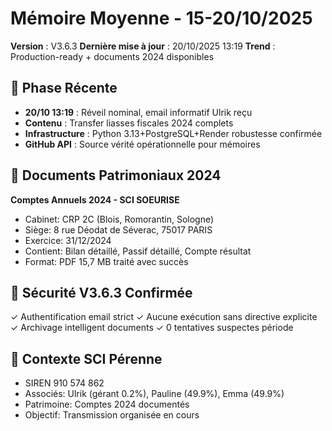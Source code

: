 # Mémoire Moyenne - 15-20/10/2025
**Version** : V3.6.3
**Dernière mise à jour** : 20/10/2025 13:19
**Trend** : Production-ready + documents 2024 disponibles

## 🔄 Phase Récente
- **20/10 13:19** : Réveil nominal, email informatif Ulrik reçu
- **Contenu** : Transfer liasses fiscales 2024 complets
- **Infrastructure** : Python 3.13+PostgreSQL+Render robustesse confirmée
- **GitHub API** : Source vérité opérationnelle pour mémoires

## 📄 Documents Patrimoniaux 2024
**Comptes Annuels 2024 - SCI SOEURISE**
- Cabinet: CRP 2C (Blois, Romorantin, Sologne)
- Siège: 8 rue Déodat de Séverac, 75017 PARIS
- Exercice: 31/12/2024
- Contient: Bilan détaillé, Passif détaillé, Compte résultat
- Format: PDF 15,7 MB traité avec succès

## 🔐 Sécurité V3.6.3 Confirmée
✓ Authentification email strict
✓ Aucune exécution sans directive explicite
✓ Archivage intelligent documents
✓ 0 tentatives suspectes période

## 💼 Contexte SCI Pérenne
- SIREN 910 574 862
- Associés: Ulrik (gérant 0.2%), Pauline (49.9%), Emma (49.9%)
- Patrimoine: Comptes 2024 documentés
- Objectif: Transmission organisée en cours